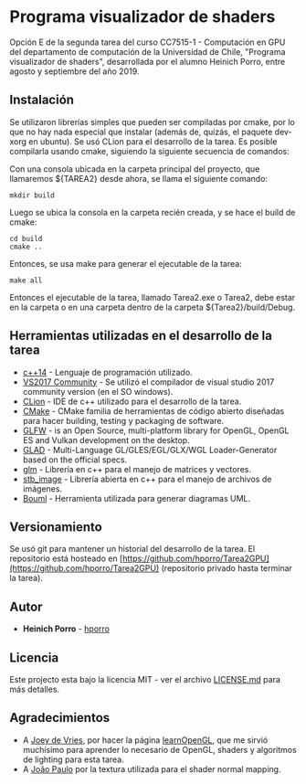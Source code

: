 # Programa visualizador de shaders

Opción E de la segunda tarea del curso CC7515-1 - Computación en GPU
del departamento de computación de la Universidad de Chile, "Programa visualizador de shaders", desarrollada por el alumno Heinich Porro, entre agosto y septiembre del año 2019.

## Instalación
Se utilizaron librerías simples que pueden ser compiladas por cmake, por lo que no hay nada especial que instalar (además de, quizás, el paquete dev-xorg en ubuntu).
Se usó CLion para el desarrollo de la tarea.
Es posible compilarla usando cmake, siguiendo la siguiente secuencia de comandos:

Con una consola ubicada en la carpeta principal del proyecto, que llamaremos ${TAREA2} desde ahora, se llama el siguiente comando:

```
mkdir build
```

Luego se ubica la consola en la carpeta recién creada, y se hace el build de cmake:

```
cd build
cmake ..
```

Entonces, se usa make para generar el ejecutable de la tarea:

```
make all
```

Entonces el ejecutable de la tarea, llamado Tarea2.exe o Tarea2, debe estar en la carpeta o en una carpeta dentro de la carpeta ${Tarea2}/build/Debug.


## Herramientas utilizadas en el desarrollo de la tarea

* [c++14](https://isocpp.org/wiki/faq/cpp14) - Lenguaje de programación utilizado.
* [VS2017 Community](https://visualstudio.microsoft.com/vs/community/) - Se utilizó el compilador de visual studio 2017 community version (en el SO windows).
* [CLion](https://www.jetbrains.com/clion/) - IDE de c++ utilizado para el desarrollo de la tarea.
* [CMake](https://cmake.org/) - CMake familia de herramientas de código abierto diseñadas para hacer building, testing y packaging de software.
* [GLFW](https://www.glfw.org/) - is an Open Source, multi-platform library for OpenGL, OpenGL ES and Vulkan development on the desktop.
* [GLAD](https://github.com/Dav1dde/glad) - Multi-Language GL/GLES/EGL/GLX/WGL Loader-Generator based on the official specs.
* [glm](https://glm.g-truc.net/) - Librería en c++ para el manejo de matrices y vectores.
* [stb_image](https://github.com/nothings/stb/blob/master/stb_image.h) - Librería abierta en c++ para el manejo de archivos de imágenes.
* [Bouml](https://bouml.fr/) - Herramienta utilizada para generar diagramas UML.

## Versionamiento

Se usó git para mantener un historial del desarrollo de la tarea. El repositorio está hosteado en [https://github.com/hporro/Tarea2GPU](https://github.com/hporro/Tarea2GPU) (repositorio privado hasta terminar la tarea).

## Autor

* **Heinich Porro** - [hporro](https://github.com/hporro)

## Licencia

Este projecto esta bajo la licencia MIT - ver el archivo [LICENSE.md](LICENSE.md) para más detalles.

## Agradecimientos

* A [Joey de Vries](https://joeydevries.com/#home), por hacer la página [learnOpenGL](https://learnopengl.com/), que me sirvió muchísimo para aprender lo necesario de OpenGL, shaders y algoritmos de lighting para esta tarea.
* A [João Paulo](https://3dtextures.me/) por la textura utilizada para el shader normal mapping.
